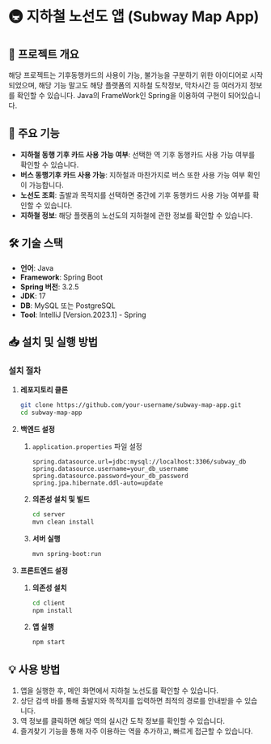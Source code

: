 # 🚇 지하철 노선도 앱 (Subway Map App)

## 📌 프로젝트 개요

해당 프로젝트는 기후동행카드의 사용이 가능, 불가능을 구분하기 위한 아이디어로 시작되었으며, 해당 기능 말고도 해당 플랫폼의 지하철 도착정보, 막차시간 등 여러가지 정보를 확인할 수 있습니다.
Java의 FrameWork인 Spring을 이용하여 구현이 되어있습니다.

## 🌟 주요 기능

- **지하철 동행 기후 카드 사용 가능 여부**: 선택한 역 기후 동행카드 사용 가능 여부를 확인할 수 있습니다.
- **버스 동행기후 카드 사용 가능**: 지하철과 마찬가지로 버스 또한 사용 가능 여부 확인이 가능합니다.
- **노선도 조회**: 출발과 목적지를 선택하면 중간에 기후 동행카드 사용 가능 여부를 확인할 수 있습니다.
- **지하철 정보**: 해당 플랫폼의 노선도의 지하철에 관한 정보를 확인할 수 있습니다.


## 🛠️ 기술 스택

- **언어**: Java
- **Framework**: Spring Boot
- **Spring 버전**: 3.2.5
- **JDK**: 17
- **DB**: MySQL 또는 PostgreSQL
- **Tool**: IntelliJ [Version.2023.1] - Spring

## 📥 설치 및 실행 방법
### 설치 절차

1. **레포지토리 클론**
    ```bash
    git clone https://github.com/your-username/subway-map-app.git
    cd subway-map-app
    ```

2. **백엔드 설정**

    1. `application.properties` 파일 설정
        ```properties
        spring.datasource.url=jdbc:mysql://localhost:3306/subway_db
        spring.datasource.username=your_db_username
        spring.datasource.password=your_db_password
        spring.jpa.hibernate.ddl-auto=update
        ```

    2. **의존성 설치 및 빌드**
        ```bash
        cd server
        mvn clean install
        ```

    3. **서버 실행**
        ```bash
        mvn spring-boot:run
        ```

3. **프론트엔드 설정**

    1. **의존성 설치**
        ```bash
        cd client
        npm install
        ```

    2. **앱 실행**
        ```bash
        npm start
        ```

## 💡 사용 방법
1. 앱을 실행한 후, 메인 화면에서 지하철 노선도를 확인할 수 있습니다.
2. 상단 검색 바를 통해 출발지와 목적지를 입력하면 최적의 경로를 안내받을 수 있습니다.
3. 역 정보를 클릭하면 해당 역의 실시간 도착 정보를 확인할 수 있습니다.
4. 즐겨찾기 기능을 통해 자주 이용하는 역을 추가하고, 빠르게 접근할 수 있습니다.

